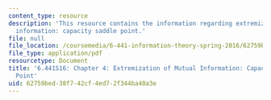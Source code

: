 ```yaml
---
content_type: resource
description: 'This resource contains the information regarding extremization of mutual
  information: capacity saddle point.'
file: null
file_location: /coursemedia/6-441-information-theory-spring-2016/62759bed38f742cf4ed72f344ba40a3e_MIT6_441S16_chapter_4.pdf
file_type: application/pdf
resourcetype: Document
title: '6.441S16: Chapter 4: Extremization of Mutual Information: Capacity Saddle
  Point'
uid: 62759bed-38f7-42cf-4ed7-2f344ba40a3e
---
```

